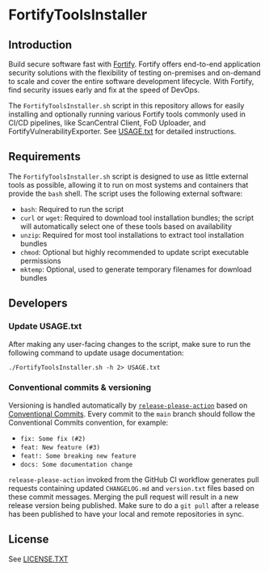 # FortifyToolsInstaller

## Introduction

Build secure software fast with [Fortify](https://www.microfocus.com/en-us/solutions/application-security). Fortify offers end-to-end application security solutions with the flexibility of testing on-premises and on-demand to scale and cover the entire software
development lifecycle.  With Fortify, find security issues early and fix at the speed of DevOps.

The `FortifyToolsInstaller.sh` script in this repository allows for easily installing and optionally running various Fortify tools commonly used in CI/CD pipelines, like ScanCentral Client, FoD Uploader, and FortifyVulnerabilityExporter. See [USAGE.txt](USAGE.txt) for detailed instructions.

## Requirements

The `FortifyToolsInstaller.sh` script is designed to use as little external tools as possible, allowing it to run on most systems and containers that provide the `bash` shell. The script uses the following external software:

* `bash`: Required to run the script
* `curl` or `wget`: Required to download tool installation bundles; the script will automatically select one of these tools based on availability
* `unzip`: Required for most tool installations to extract tool installation bundles
* `chmod`: Optional but highly recommended to update script executable permissions
* `mktemp`: Optional, used to generate temporary filenames for download bundles

## Developers

### Update USAGE.txt
After making any user-facing changes to the script, make sure to run the following command to update usage documentation:

```
./FortifyToolsInstaller.sh -h 2> USAGE.txt
```

### Conventional commits & versioning

Versioning is handled automatically by [`release-please-action`](https://github.com/google-github-actions/release-please-action) based on [Conventional Commits](https://www.conventionalcommits.org/). Every commit to the `main`
branch should follow the Conventional Commits convention, for example:

* `fix: Some fix (#2)`
* `feat: New feature (#3)`
* `feat!: Some breaking new feature`
* `docs: Some documentation change`

`release-please-action` invoked from the GitHub CI workflow generates pull requests containing updated `CHANGELOG.md` and `version.txt` files based on these commit messages. Merging the pull request will
result in a new release version being published. Make sure to do a `git pull` after a release has been published to have your local and remote repositories in sync.

## License

See [LICENSE.TXT](LICENSE.TXT)


